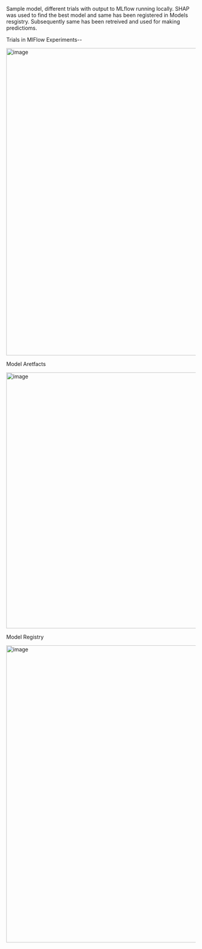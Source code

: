 Sample model, different trials with output to MLflow running locally. SHAP was used to find the best model and same has been registered in Models resgistry. Subsequently same has been retreived and used for making predictioms.

Trials in MlFlow Experiments--

<img width="1700" height="814" alt="image" src="https://github.com/user-attachments/assets/ae52434b-586d-48b3-bdff-f772ee0e7103" />

Model Aretfacts

<img width="1413" height="678" alt="image" src="https://github.com/user-attachments/assets/2cbb3f1d-1291-4eef-b1db-3e5d4381cc86" />

Model Registry


<img width="1193" height="787" alt="image" src="https://github.com/user-attachments/assets/1e40c818-5d81-4690-ac3d-2383997fe077" />



